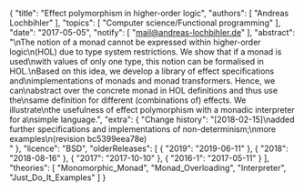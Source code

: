 {
    "title": "Effect polymorphism in higher-order logic",
    "authors": [
        "Andreas Lochbihler"
    ],
    "topics": [
        "Computer science/Functional programming"
    ],
    "date": "2017-05-05",
    "notify": [
        "mail@andreas-lochbihler.de"
    ],
    "abstract": "\nThe notion of a monad cannot be expressed within higher-order logic\n(HOL) due to type system restrictions. We show that if a monad is used\nwith values of only one type, this notion can be formalised in HOL.\nBased on this idea, we develop a library of effect specifications and\nimplementations of monads and monad transformers. Hence, we can\nabstract over the concrete monad in HOL definitions and thus use the\nsame definition for different (combinations of) effects. We illustrate\nthe usefulness of effect polymorphism with a monadic interpreter for a\nsimple language.",
    "extra": {
        "Change history": "[2018-02-15]\nadded further specifications and implementations of non-determinism;\nmore examples\n(revision bc5399eea78e)<br>"
    },
    "licence": "BSD",
    "olderReleases": [
        {
            "2019": "2019-06-11"
        },
        {
            "2018": "2018-08-16"
        },
        {
            "2017": "2017-10-10"
        },
        {
            "2016-1": "2017-05-11"
        }
    ],
    "theories": [
        "Monomorphic_Monad",
        "Monad_Overloading",
        "Interpreter",
        "Just_Do_It_Examples"
    ]
}